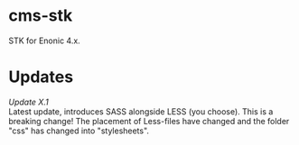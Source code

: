 # cms-stk

STK for Enonic 4.x.

# Updates

*Update X.1*  
Latest update, introduces SASS alongside LESS (you choose). This is a breaking change! The placement of Less-files have changed and the folder "css" has changed into "stylesheets".
